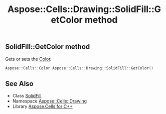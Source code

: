 ﻿---
title: Aspose::Cells::Drawing::SolidFill::GetColor method
linktitle: GetColor
second_title: Aspose.Cells for C++ API Reference
description: 'Aspose::Cells::Drawing::SolidFill::GetColor method. Gets or sets the Color in C++.'
type: docs
weight: 600
url: /cpp/aspose.cells.drawing/solidfill/getcolor/
---
## SolidFill::GetColor method


Gets or sets the [Color](../../../aspose.cells/color/).

```cpp
Aspose::Cells::Color Aspose::Cells::Drawing::SolidFill::GetColor()
```

## See Also

* Class [SolidFill](../)
* Namespace [Aspose::Cells::Drawing](../../)
* Library [Aspose.Cells for C++](../../../)

